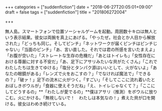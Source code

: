 +++
categories = ["suddenfiction"]
date = "2018-06-27T20:05:01+09:00"
draft = false
tags = ["suddenfiction"]
title = "201806272004"

+++

無人島。スマートフォンで位置ソーシャルゲームを起動。周囲数十キロは無人という表示結果。彼女は両腕を真上にあげる。「やったぜ。社会とか人目から解放された」「どっちも同じ。そしてピンチ」「ネットワークが届くピンチはピンチじゃない」「当面のピンチ」「あ、言い直した。それでは君の所感を言いたまえよ」「お腹が空いた」「ストレートな生存の危機だ」「あとはトイレも」「女性存在における尊厳に対する不安だ」「あ、足下にアサリみたいな貝がたくさん」「これでわたしたちは生きてゆける」「塩分とタンパク源はいいとして、火がないよ」「あなたの眼鏡がある」「レンズで火をおこすの？」「でなければ魔法で」「できるの？」「破ァ！」足下の流木に火がつく。「すごい」「そしてここに流れ着いたとおぼしきボウルが」「食器に使えそうだね」「え、トイレじゃなくて？」「ここにしてどうするの」**「わたしが愛でるの」**僕はアサリ（推測）をボウルに放りこむ。火にかける。「無視しないで！　わたしは本気なの！」煮えた貝が口を開ける。彼女はわめき続けている。
